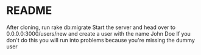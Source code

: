 # README

After cloning, run rake db:migrate
Start the server and head over to 0.0.0.0:3000/users/new and create a user with the name John Doe
If you don't do this you will run into problems because you're missing the dummy user